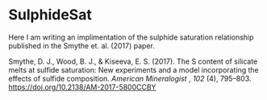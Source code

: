 # SulphideSat

Here I am writing an implimentation of the sulphide saturation relationship published in  the Smythe et. al. (2017) paper.

Smythe, D. J., Wood, B. J., & Kiseeva, E. S. (2017). The S content of silicate melts at sulfide saturation: New experiments and a model incorporating the effects of sulfide composition.  *American Mineralogist* ,  *102* (4), 795–803. https://doi.org/10.2138/AM-2017-5800CCBY
